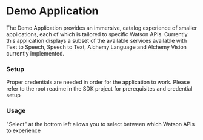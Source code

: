 Demo Application
==========

The Demo Application provides an immersive, catalog experience of smaller applications, each of which is tailored to specific Watson APIs. Currently this application displays a subset of the available services available with Text to Speech, Speech to Text, Alchemy Language and Alchemy Vision currently implemented.


### Setup
Proper credentials are needed in order for the application to work.  Please refer to the root readme in the SDK project for prerequisites and credential setup


### Usage
"Select" at the bottom left allows you to select between which Watson APIs to experience
